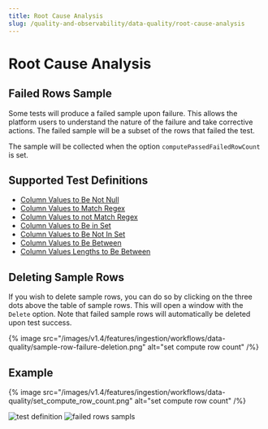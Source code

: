 ```yaml
---
title: Root Cause Analysis
slug: /quality-and-observability/data-quality/root-cause-analysis
---
```


# Root Cause Analysis

## Failed Rows Sample

Some tests will produce a failed sample upon failure. This allows the platform users to understand the nature of the failure and take corrective actions. The failed sample will be a subset of the rows that failed the test.

The sample will be collected when the option `computePassedFailedRowCount` is set.

## Supported Test Definitions

- [Column Values to Be Not Null](/connectors/ingestion/workflows/data-quality/tests#column-values-to-be-not-null)
- [Column Values to Match Regex](/connectors/ingestion/workflows/data-quality/tests#column-values-to-match-regex)
- [Column Values to not Match Regex](/connectors/ingestion/workflows/data-quality/tests#column-values-to-not-match-regex)
- [Column Values to Be in Set](/connectors/ingestion/workflows/data-quality/tests#column-values-to-be-in-set)
- [Column Values to Be Not In Set](/connectors/ingestion/workflows/data-quality/tests#column-values-to-be-not-in-set)
- [Column Values to Be Between](/connectors/ingestion/workflows/data-quality/tests#column-values-to-be-between)
- [Column Values Lengths to Be Between](/connectors/ingestion/workflows/data-quality/tests#column-values-lengths-to-be-between)

## Deleting Sample Rows
If you wish to delete sample rows, you can do so by clicking on the three dots above the table of sample rows. This will open a window with the `Delete` option. Note that failed sample rows will automatically be deleted upon test success.

{% image 
src="/images/v1.4/features/ingestion/workflows/data-quality/sample-row-failure-deletion.png"
alt="set compute row count"
/%}

## Example

{% image 
src="/images/v1.4/features/ingestion/workflows/data-quality/set_compute_row_count.png"
alt="set compute row count"
/%}

![test definition](/images/v1.4/features/ingestion/workflows/data-quality/failed_rows_sample_1.png)
![failed rows sampls](/images/v1.4/features/ingestion/workflows/data-quality/failed_rows_sample_2.png)
